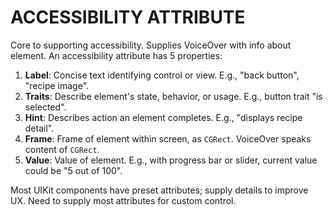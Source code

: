 # ACCESSIBILITY ATTRIBUTE

Core to supporting accessibility. Supplies VoiceOver with info about element. An accessibility attribute has 5 properties:

1. **Label**: Concise text identifying control or view. E.g., "back button", "recipe image".
2. **Traits**: Describe element's state, behavior, or usage. E.g., button trait "is selected".
3. **Hint**: Describes action an element completes. E.g., "displays recipe detail".
4. **Frame**: Frame of element within screen, as `CGRect`. VoiceOver speaks content of `CGRect`.
5. **Value**: Value of element. E.g., with progress bar or slider, current value could be "5 out of 100".

Most UIKit components have preset attributes; supply details to improve UX. Need to supply most attributes for custom control.
